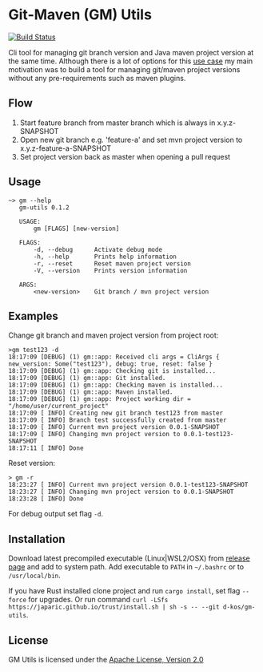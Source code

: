 # Git-Maven (GM) Utils

[![Build Status](https://travis-ci.com/dejankos/gm-utils.svg?branch=master)](https://travis-ci.com/dejankos/gm-utils)

Cli tool for managing git branch version and Java maven project version at the same time.
Although there is a lot of options for this [use case](https://stackoverflow.com/questions/13583953/deriving-maven-artifact-version-from-git-branch) my main motivation was to build a tool for managing git/maven project versions without any pre-requirements such as maven plugins.

## Flow
1) Start feature branch from master branch which is always in x.y.z-SNAPSHOT
2) Open new git branch e.g. 'feature-a' and set mvn project version to x.y.z-feature-a-SNAPSHOT
3) Set project version back as master when opening a pull request

## Usage
```
~> gm --help
   gm-utils 0.1.2
   
   USAGE:
       gm [FLAGS] [new-version]
   
   FLAGS:
       -d, --debug      Activate debug mode
       -h, --help       Prints help information
       -r, --reset      Reset maven project version
       -V, --version    Prints version information
   
   ARGS:
       <new-version>    Git branch / mvn project version

```

## Examples
Change git branch and maven project version from project root:
```
>gm test123 -d
18:17:09 [DEBUG] (1) gm::app: Received cli args = CliArgs { new_version: Some("test123"), debug: true, reset: false }
18:17:09 [DEBUG] (1) gm::app: Checking git is installed...
18:17:09 [DEBUG] (1) gm::app: Git installed.
18:17:09 [DEBUG] (1) gm::app: Checking maven is installed...
18:17:09 [DEBUG] (1) gm::app: Maven installed.
18:17:09 [DEBUG] (1) gm::app: Project working dir = "/home/user/current_project"
18:17:09 [ INFO] Creating new git branch test123 from master
18:17:09 [ INFO] Branch test successfully created from master
18:17:09 [ INFO] Current mvn project version 0.0.1-SNAPSHOT
18:17:09 [ INFO] Changing mvn project version to 0.0.1-test123-SNAPSHOT
18:17:11 [ INFO] Done
```

Reset version:
```
> gm -r
18:23:27 [ INFO] Current mvn project version 0.0.1-test123-SNAPSHOT
18:23:27 [ INFO] Changing mvn project version to 0.0.1-SNAPSHOT
18:23:28 [ INFO] Done
```

For debug output set flag `-d`.

## Installation
Download latest precompiled executable (Linux|WSL2/OSX) from [release page](https://github.com/d-kos/gm-utils/releases) and add to system path.
Add executable to `PATH` in `~/.bashrc` or to `/usr/local/bin`.

If you have Rust installed clone project and run `cargo install`, set flag `--force` for upgrades.
Or run command `curl -LSfs https://japaric.github.io/trust/install.sh | sh -s -- --git d-kos/gm-utils`. 

## License

GM Utils is licensed under the [Apache License, Version 2.0](http://www.apache.org/licenses/LICENSE-2.0)
